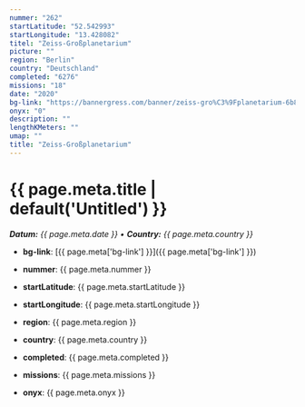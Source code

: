 ```yaml
---
nummer: "262"
startLatitude: "52.542993"
startLongitude: "13.428082"
titel: "Zeiss-Großplanetarium"
picture: ""
region: "Berlin"
country: "Deutschland"
completed: "6276"
missions: "18"
date: "2020"
bg-link: "https://bannergress.com/banner/zeiss-gro%C3%9Fplanetarium-6b8c"
onyx: "0"
description: ""
lengthKMeters: ""
umap: ""
title: "Zeiss-Großplanetarium"
---
```

# {{ page.meta.title | default('Untitled') }}

_**Datum:** {{ page.meta.date }} • **Country:** {{ page.meta.country }}_

- **bg-link**: [{{ page.meta['bg-link'] }}]({{ page.meta['bg-link'] }})

- **nummer**: {{ page.meta.nummer }}
- **startLatitude**: {{ page.meta.startLatitude }}
- **startLongitude**: {{ page.meta.startLongitude }}
- **region**: {{ page.meta.region }}
- **country**: {{ page.meta.country }}
- **completed**: {{ page.meta.completed }}
- **missions**: {{ page.meta.missions }}
- **onyx**: {{ page.meta.onyx }}
